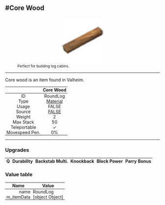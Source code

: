 <meta property="og:title" content="Core Wood - MoreValheim" /><meta property="og:type" content="website" /><meta property="og:image" content="/assets/core_wood.png" /><meta property="og:description" content="Core Wood is an item found in Valheim." /><meta name="theme-color" content="#546D78"><meta name="twitter:card" content="summary_large_image">
#Core Wood
-------------
<style>img {width:20px;}.tb {width:150px;display: block;margin-left: auto;margin-right: auto;}</style>

<style>.md-typeset table:not([class]) th:not([align]) {min-width:unset!important;}</style>
<style>td{padding:0em 0.3em!important;text-align:center!important;border-left:.05rem solid var(--md-default-fg-color--lightest)}</style>

<style>th{padding:0.1em 0.3em!important;text-align:center!important;font-weight:bold}</style>

<style>pre{text-align:right!important}</style>
<style>table tr td:first-child {border-left: 0;};</style>

<figure><img src="/assets/core_wood.png" class="tb" /><figcaption><small>Perfect for building log cabins.</small></figcaption></figure>

-------------

Core wood is an item found in Valheim.

|        | Core Wood              |
| ----------- | ------------------------------------ |
| ID |RoundLog
| Type | [Material](../../types/material)
| Usage | FALSE<br>
| Source | [FALSE](../../items/false)
| Weight | 2 |
| Max Stack | 50 |
| Teleportable | ✓
| Movespeed Pen. | 0%


-------------

### Upgrades
| Q | Durability | Backstab Multi. | Knockback | Block Power | Parry Bonus
| - | - | - | - | - | - 


### Value table
| Name | Value
| - | - |
| <div style="text-align:right">name</div> | <div style="text-align:left">RoundLog</div> | 
| <div style="text-align:right">m_itemData</div> | <div style="text-align:left">[object Object]</div> | 